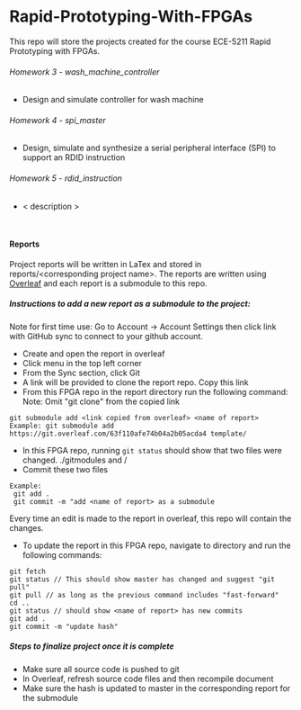 # Rapid-Prototyping-With-FPGAs

This repo will store the projects created for the course ECE-5211 Rapid Prototyping with FPGAs.

###### Homework 3 - wash_machine_controller
* Design and simulate controller for wash machine
###### Homework 4 - spi_master
* Design, simulate and synthesize a serial peripheral interface (SPI) to support an RDID instruction
###### Homework 5 - rdid_instruction
* < description >
    
 <br>

 #### Reports
Project reports will be written in LaTex and stored in reports/\<corresponding project name>. The reports are written using [Overleaf](https://www.overleaf.com) and each report is a submodule to this repo.<br>
##### Instructions to add a new report as a submodule to the project:
Note for first time use: Go to Account -> Account Settings then click link with GitHub sync to connect to your github account. 
* Create and open the report in overleaf
* Click menu in the top left corner
* From the Sync section, click Git
* A link will be provided to clone the report repo. Copy this link
* From this FPGA repo in the report directory run the following command:
Note: Omit "git clone" from the copied link
```
git submodule add <link copied from overleaf> <name of report>
Example: git submodule add https://git.overleaf.com/63f110afe74b04a2b05acda4 template/
``` 
* In this FPGA repo, running `git status` should show that two files were changed. ./gitmodules and <name of report>/
* Commit these two files
```
Example:
 git add .
 git commit -m "add <name of report> as a submodule
```
 Every time an edit is made to the report in overleaf, this repo will contain the changes. 
 * To update the report in this FPGA repo, navigate to <name of report> directory and run the following commands: 
 ```
git fetch 
git status // This should show master has changed and suggest "git pull"
git pull // as long as the previous command includes "fast-forward"
cd ..
git status // should show <name of report> has new commits
git add .
git commit -m "update hash"
 ``` 

##### Steps to finalize project once it is complete
* Make sure all source code is pushed to git
* In Overleaf, refresh source code files and then recompile document
* Make sure the hash is updated to master in the corresponding report for the submodule

